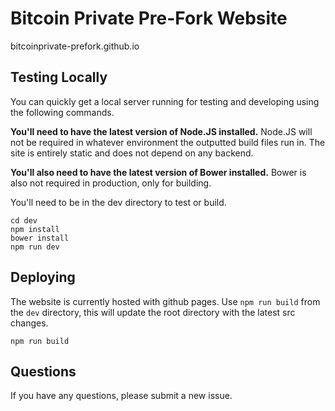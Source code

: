 # Bitcoin Private Pre-Fork Website

bitcoinprivate-prefork.github.io

## Testing Locally

You can quickly get a local server running for testing and developing using the following commands.

**You'll need to have the latest version of Node.JS installed.** Node.JS will not be required in whatever environment the outputted build files run in. The site is entirely static and does not depend on any backend.

**You'll also need to have the latest version of Bower installed.** Bower is also not required in production, only for building.

You'll need to be in the dev directory to test or build.

```
cd dev
npm install
bower install
npm run dev
```

## Deploying

The website is currently hosted with github pages. Use `npm run build` from the `dev` directory, this will update the root directory with the latest src changes.

```
npm run build
```

## Questions

If you have any questions, please submit a new issue.
